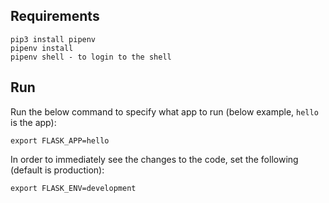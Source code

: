 

## Requirements

```
pip3 install pipenv
pipenv install
pipenv shell - to login to the shell
```

## Run

Run the below command to specify what app to run (below example, `hello` is the app):
```
export FLASK_APP=hello
```

In order to immediately see the changes to the code, set the following (default is production):
```
export FLASK_ENV=development
```